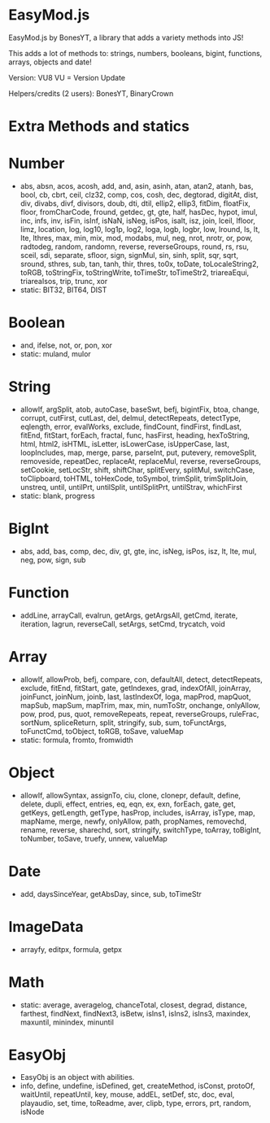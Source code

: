 # EasyMod.js
EasyMod.js by BonesYT, a library that adds a variety methods into JS!

This adds a lot of methods to: strings, numbers, booleans, bigint, functions, arrays, objects and date!

Version: VU8
VU = Version Update 

Helpers/credits (2 users): BonesYT, BinaryCrown

# Extra Methods and statics
# Number
* abs, absn, acos, acosh, add, and, asin, asinh, atan, atan2, atanh, bas, bool, cb, cbrt, ceil, clz32, comp, cos, cosh, dec, degtorad, digitAt, dist, div, divabs, divf, divisors, doub, dti, dtil, ellip2, ellip3, fitDim, floatFix, floor, fromCharCode, fround, getdec, gt, gte, half, hasDec, hypot, imul, inc, infs, inv, isFin, isInf, isNaN, isNeg, isPos, isalt, isz, join, lceil, lfloor, limz, location, log, log10, log1p, log2, loga, logb, logbr, low, lround, ls, lt, lte, lthres, max, min, mix, mod, modabs, mul, neg, nrot, nrotr, or, pow, radtodeg, random, randomn, reverse, reverseGroups, round, rs, rsu, sceil, sdi, separate, sfloor, sign, signMul, sin, sinh, split, sqr, sqrt, sround, sthres, sub, tan, tanh, thir, thres, to0x, toDate, toLocaleString2, toRGB, toStringFix, toStringWrite, toTimeStr, toTimeStr2, triareaEqui, triareaIsos, trip, trunc, xor
* static: BIT32, BIT64, DIST
# Boolean
* and, ifelse, not, or, pon, xor
* static: muland, mulor
# String
* allowIf, argSplit, atob, autoCase, baseSwt, befj, bigintFix, btoa, change, corrupt, cutFirst, cutLast, del, delmul, detectRepeats, detectType, eqlength, error, evalWorks, exclude, findCount, findFirst, findLast, fitEnd, fitStart, forEach, fractal, func, hasFirst, heading, hexToString, html, html2, isHTML, isLetter, isLowerCase, isUpperCase, last, loopIncludes, map, merge, parse, parseInt, put, putevery, removeSplit, removeside, repeatDec, replaceAt, replaceMul, reverse, reverseGroups, setCookie, setLocStr, shift, shiftChar, splitEvery, splitMul, switchCase, toClipboard, toHTML, toHexCode, toSymbol, trimSplit, trimSplitJoin, unstreq, until, untilPrt, untilSplit, untilSplitPrt, untilStrav, whichFirst
* static: blank, progress
# BigInt
* abs, add, bas, comp, dec, div, gt, gte, inc, isNeg, isPos, isz, lt, lte, mul, neg, pow, sign, sub
# Function
* addLine, arrayCall, evalrun, getArgs, getArgsAll, getCmd, iterate, iteration, lagrun, reverseCall, setArgs, setCmd, trycatch, void
# Array
* allowIf, allowProb, befj, compare, con, defaultAll, detect, detectRepeats, exclude, fitEnd, fitStart, gate, getIndexes, grad, indexOfAll, joinArray, joinFunct, joinNum, joinb, last, lastIndexOf, loga, mapProd, mapQuot, mapSub, mapSum, mapTrim, max, min, numToStr, onchange, onlyAllow, pow, prod, pus, quot, removeRepeats, repeat, reverseGroups, ruleFrac, sortNum, spliceReturn, split, stringify, sub, sum, toFunctArgs, toFunctCmd, toObject, toRGB, toSave, valueMap
* static: formula, fromto, fromwidth
# Object
* allowIf, allowSyntax, assignTo, ciu, clone, clonepr, default, define, delete, dupli, effect, entries, eq, eqn, ex, exn, forEach, gate, get, getKeys, getLength, getType, hasProp, includes, isArray, isType, map, mapName, merge, newfy, onlyAllow, path, propNames, removechd, rename, reverse, sharechd, sort, stringify, switchType, toArray, toBigInt, toNumber, toSave, truefy, unnew, valueMap
# Date
* add, daysSinceYear, getAbsDay, since, sub, toTimeStr
# ImageData
* arrayfy, editpx, formula, getpx
# Math
* static: average, averagelog, chanceTotal, closest, degrad, distance, farthest, findNext, findNext3, isBetw, isIns1, isIns2, isIns3, maxindex, maxuntil, minindex, minuntil

# EasyObj
* EasyObj is an object with abilities.
* info, define, undefine, isDefined, get, createMethod, isConst, protoOf, waitUntil, repeatUntil, key, mouse, addEL, setDef, stc, doc, eval, playaudio, set, time, toReadme, aver, clipb, type, errors, prt, random, isNode